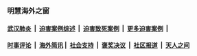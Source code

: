 
### 明慧海外之窗

####  [武汉肺炎](indexes/365.md?t=01262200) &nbsp;|&nbsp;  [迫害案例综述](indexes/328.md?t=01262200) &nbsp;|&nbsp; [迫害致死案例](indexes/277.md?t=01262200)  &nbsp;|&nbsp; [更多迫害案例](indexes/81.md?t=01262200)  &nbsp;|&nbsp; 
####  [时事评论](indexes/251.md?t=01262200) &nbsp;|&nbsp; [海外简讯](indexes/245.md?t=01262200)&nbsp;|&nbsp;  [社会支持](indexes/140.md?t=01262200) &nbsp;|&nbsp; [褒奖决议](indexes/282.md?t=01262200) &nbsp;|&nbsp; [社区报道](indexes/91.md?t=01262200)  &nbsp;|&nbsp; [天人之间](indexes/78.md?t=01262200) 


